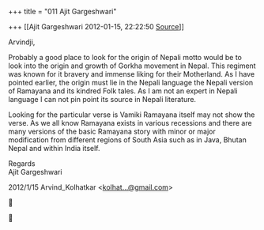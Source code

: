 +++
title = "011 Ajit Gargeshwari"

+++
[[Ajit Gargeshwari	2012-01-15, 22:22:50 [Source](https://groups.google.com/g/samskrita/c/yD2v6tBSob4)]]



Arvindji,  
  
Probably a good place to look for the origin of Nepali motto would be to look into the origin and growth of Gorkha movement in Nepal. This regiment was known for it bravery and immense liking for their Motherland. As I have pointed earlier, the origin must lie in the Nepali language the Nepali version of Ramayana and its kindred Folk tales. As I am not an expert in Nepali language I can not pin point its source in Nepali literature.  
  
Looking for the particular verse is Vamiki Ramayana itself may not show the verse. As we all know Ramayana exists in various recessions and there are many versions of the basic Ramayana story with minor or major modification from different regions of South Asia such as in Java, Bhutan Nepal and within India itself.  
  
Regards  
Ajit Gargeshwari  
  
  
  

2012/1/15 Arvind_Kolhatkar \<[kolhat...@gmail.com]()\>  





